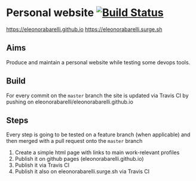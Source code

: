 # Personal website [![Build Status](https://travis-ci.org/eleonorabarelli/personal-website.svg?branch=master)](https://travis-ci.org/eleonorabarelli/personal-website)

https://eleonorabarelli.github.io
https://eleonorabarelli.surge.sh

## Aims

Produce and maintain a personal website while testing some devops tools.

## Build

For every commit on the `master` branch the site is updated via Travis CI by pushing on eleonorabarelli/eleonorabarelli.github.io  

## Steps

Every step is going to be tested on a feature branch (when applicable) and then merged with a pull request onto the `master` branch

1) Create a simple html page with links to main work-relevant profiles
2) Publish it on github pages (eleonorabarelli.github.io)
3) Publish it via Travis CI
4) Publish it also on eleonorabarelli.surge.sh via Travis CI
